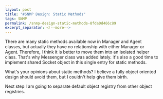 ```yaml
---
layout: post
title: "#SNMP Design: Static Methods"
tags: SNMP
permalink: /snmp-design-static-methods-8fda0d466c89
excerpt_separator: <!--more-->
---
```

There are many static methods available now in Manager and Agent classes, but actually they have no relationship with either Manager or Agent. Therefore, I think it is better to move them into an isolated helper class. That's why Messenger class was added lately. It's also a good time to implement shared Socket object in this single entry for static methods.

What's your opinions about static methods? I believe a fully object oriented design should avoid them, but I couldn't help give them birth.

Next step I am going to separate default object registry from other object registries.
<!--more-->